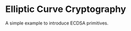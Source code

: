 Elliptic Curve Cryptography
===========================

A simple example to introduce ECDSA primitives.
